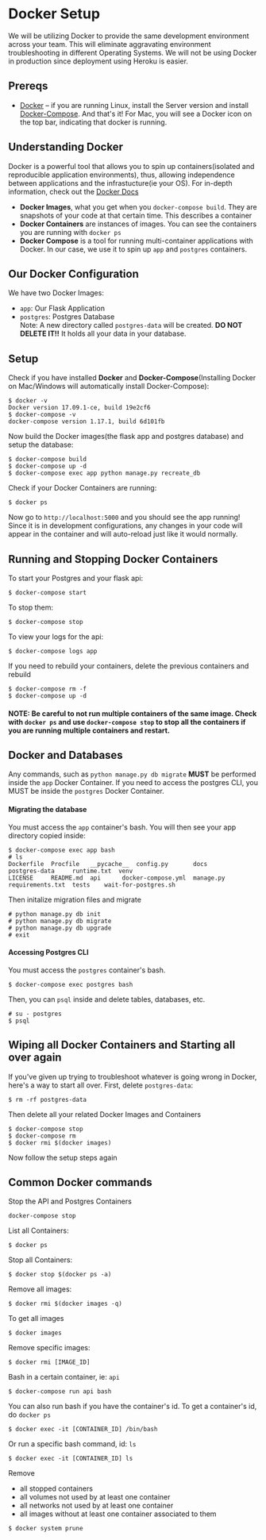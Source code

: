 # Docker Setup
We will be utilizing Docker to provide the same development environment across your team. This will eliminate aggravating environment troubleshooting in different Operating Systems. We will not be using Docker in production since deployment using Heroku is easier.
## Prereqs
- [Docker](https://docs.docker.com/engine/installation/#time-based-release-schedule) – if you are running Linux, install the Server version and install [Docker-Compose](https://docs.docker.com/compose/install/#install-compose).
And that's it! For Mac, you will see a Docker icon on the top bar, indicating that docker is running. 
## Understanding Docker
Docker is a powerful tool that allows you to spin up containers(isolated and reproducible application environments), thus, allowing independence between applications and the infrastucture(ie your OS). 
For in-depth information, check out the [Docker Docs](https://docs.docker.com/get-started/)<br>
- **Docker Images**, what you get when you ```docker-compose build```. They are snapshots of your code at that certain time. This describes a container
- **Docker Containers** are instances of images. You can see the containers you are running with ```docker ps```
- **Docker Compose** is a tool for running multi-container applications with Docker. In our case, we use it to spin up ```app``` and ```postgres``` containers. 
## Our Docker Configuration
We have two Docker Images: 
- ```app```: Our Flask Application
- ```postgres```: Postgres Database<br>
Note: A new directory called ```postgres-data``` will be created. **DO NOT DELETE IT!!** It holds all your data in your database.
## Setup
Check if you have installed **Docker** and **Docker-Compose**(Installing Docker on Mac/Windows will automatically install Docker-Compose):
```
$ docker -v
Docker version 17.09.1-ce, build 19e2cf6
$ docker-compose -v
docker-compose version 1.17.1, build 6d101fb
```
Now build the Docker images(the flask app and postgres database) and setup the database:
```
$ docker-compose build
$ docker-compose up -d
$ docker-compose exec app python manage.py recreate_db
```
Check if your Docker Containers are running:
```
$ docker ps
```
Now go to ```http://localhost:5000``` and you should see the app running! Since it is in development configurations, any changes in your code will appear in the container and will auto-reload just like it would normally. 
## Running and Stopping Docker Containers
To start your Postgres and your flask api:
```
$ docker-compose start
```
To stop them:
``` 
$ docker-compose stop
```
To view your logs for the api:
```
$ docker-compose logs app
```
If you need to rebuild your containers, delete the previous containers and rebuild
```
$ docker-compose rm -f
$ docker-compose up -d
```
#### NOTE: Be careful to not run multiple containers of the same image. Check with ```docker ps``` and use ```docker-compose stop``` to stop all the containers if you are running multiple containers and restart. 
## Docker and Databases
Any commands, such as ```python manage.py db migrate``` **MUST** be performed inside the ```app``` Docker Container. If you need to access the postgres CLI, you MUST be inside the ```postgres``` Docker Container. <br>
#### Migrating the database
You must access the ```app``` container's bash. You will then see your app directory copied inside: 
```
$ docker-compose exec app bash
# ls
Dockerfile  Procfile   __pycache__  config.py		docs	   postgres-data     runtime.txt  venv
LICENSE     README.md  api	    docker-compose.yml	manage.py  requirements.txt  tests	  wait-for-postgres.sh
```
Then initalize migration files and migrate
```
# python manage.py db init
# python manage.py db migrate
# python manage.py db upgrade
# exit
```
#### Accessing Postgres CLI
You must access the ```postgres``` container's bash. 
```
$ docker-compose exec postgres bash
```
Then, you can ```psql``` inside and delete tables, databases, etc.
```
# su - postgres
$ psql
```

## Wiping all Docker Containers and Starting all over again
If you've given up trying to troubleshoot whatever is going wrong in Docker, here's a way to start all over. First, delete ```postgres-data```:
```
$ rm -rf postgres-data
```
Then delete all your related Docker Images and Containers
```
$ docker-compose stop
$ docker-compose rm
$ docker rmi $(docker images)
```
Now follow the setup steps again
## Common Docker commands
Stop the API and Postgres Containers
```
docker-compose stop
```
List all Containers:
```
$ docker ps
```
Stop all Containers:
```
$ docker stop $(docker ps -a)
```
Remove all images:
```
$ docker rmi $(docker images -q)
```
To get all images
```
$ docker images
```
Remove specific images:
```
$ docker rmi [IMAGE_ID]
```
Bash in a certain container, ie: ```api```
```
$ docker-compose run api bash
```
You can also run bash if you have the container's id. To get a container's id, do ```docker ps```
```
$ docker exec -it [CONTAINER_ID] /bin/bash
```
Or run a specific bash command, id: ```ls```
```
$ docker exec -it [CONTAINER_ID] ls
```
Remove 
- all stopped containers
- all volumes not used by at least one container
- all networks not used by at least one container
- all images without at least one container associated to them
```
$ docker system prune
```


